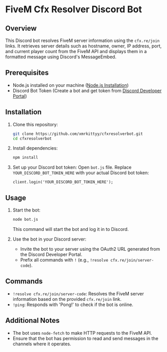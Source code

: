 # FiveM Cfx Resolver Discord Bot

## Overview
This Discord bot resolves FiveM server information using the `cfx.re/join` links. It retrieves server details such as hostname, owner, IP address, port, and current player count from the FiveM API and displays them in a formatted message using Discord's MessageEmbed.

## Prerequisites
- Node.js installed on your machine ([Node.js Installation](https://nodejs.org/))
- Discord Bot Token (Create a bot and get token from [Discord Developer Portal](https://discord.com/developers/applications))

## Installation
1. Clone this repository:
   ```bash
   git clone https://github.com/xmrkittyy/cfxresolverbot.git
   cd cfxresolverbot
   ```

2. Install dependencies:
   ```bash
   npm install
   ```

3. Set up your Discord bot token:
   Open `bot.js` file.
   Replace `YOUR_DISCORD_BOT_TOKEN_HERE` with your actual Discord bot token:
   ```
   client.login('YOUR_DISCORD_BOT_TOKEN_HERE');
   ```

## Usage
1. Start the bot:
   ```bash
   node bot.js
   ```
   This command will start the bot and log it in to Discord.

2. Use the bot in your Discord server:
   - Invite the bot to your server using the OAuth2 URL generated from the Discord Developer Portal.
   - Prefix all commands with `!` (e.g., `!resolve cfx.re/join/server-code`).

## Commands
- `!resolve cfx.re/join/server-code`: Resolves the FiveM server information based on the provided `cfx.re/join` link.
- `!ping`: Responds with 'Pong!' to check if the bot is online.

## Additional Notes
- The bot uses `node-fetch` to make HTTP requests to the FiveM API.
- Ensure that the bot has permission to read and send messages in the channels where it operates.
